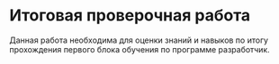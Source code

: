 
# Итоговая проверочная работа


Данная работа необходима для оценки знаний и навыков по итогу прохождения
первого блока обучения по программе разработчик.
